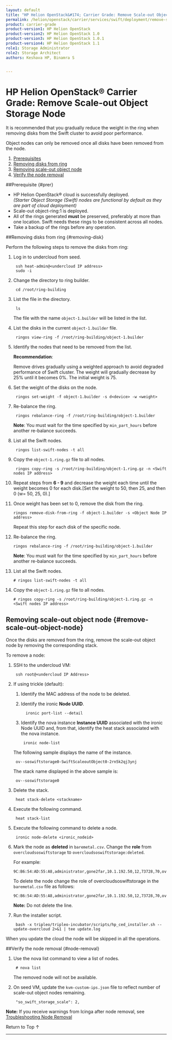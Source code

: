 ```yaml
---
layout: default
title: "HP Helion OpenStack&#174; Carrier Grade: Remove Scale-out Object Storage Node"
permalink: /helion/openstack/carrier/services/swift/deployment/remove-scale-out-object-node/
product: carrier-grade
product-version1: HP Helion OpenStack
product-version2: HP Helion OpenStack 1.0
product-version3: HP Helion OpenStack 1.0.1
product-version4: HP Helion OpenStack 1.1
role1: Storage Administrator
role2: Storage Architect
authors: Keshava HP, Binamra S


---
```

<!--UNDER REVIEW-->

<script>

function PageRefresh {
onLoad="window.refresh"
}

PageRefresh();

</script>

<!--
<p style="font-size: small;"> <a href=" /helion/openstack/carrier/services/object/overview/scale-out-swift/">&#9664; PREV</a> | <a href="/helion/openstack/carrier/services/overview/">&#9650; UP</a> | <a href="/helion/openstack/carrier/services/overview/"> NEXT &#9654</a> </p>-->

# HP Helion OpenStack&#174; Carrier Grade: Remove Scale-out Object Storage Node

It is recommended that you gradually reduce the weight in the ring when removing disks from the Swift cluster to avoid poor performance. 

Object nodes can only be removed once all disks have been removed from the node.

1. [Prerequisites](#prer)
2. [Removing disks from ring](#removing-disk)
3. [Removing scale-out object node](#remove-scale-out-object-node)
4. [Verify the node removal](#node-removal)

##Prerequisite {#prer}
* HP Helion OpenStack&#174; cloud is successfully deployed.<br />*(Starter Object Storage (Swift) nodes are functional by default as they are part of cloud deployment)*
* Scale-out object-ring:1 is deployed.
* All of the rings generated **must** be preserved, preferably at more than one location. Swift needs these rings to be consistent across all nodes.
* Take a backup of the rings before any operation.

##Removing disks from ring {#removing-disk}

Perform the following steps to remove the disks from ring:

1. Log in to undercloud from seed. 

		ssh heat-admin@<undercloud IP address> 
		sudo -i

2. Change the directory to ring builder.

		cd /root/ring-building

3. List the file in the directory.

		ls
	The file with the name `object-1.builder` will be listed in the list.

4. List the disks in the current `object-1.builder` file.

		ringos view-ring -f /root/ring-building/object-1.builder 

5. Identify the nodes that need to be removed from the list.

	**Recommendation**:

	Remove drives gradually using a weighted approach to avoid degraded performance of Swift cluster. The weight will gradually decrease by 25% until it becomes 0%. The initial weight is 75.

6. Set the weight of the disks on the node. 

		ringos set-weight -f object-1.builder -s d<device> -w <weight>


7. Re-balance the ring.

		ringos rebalance-ring -f /root/ring-building/object-1.builder

	**Note**: You must wait for the time specified by `min_part_hours` before another re-balance succeeds.

8. List all the Swift nodes.

		ringos list-swift-nodes -t all
		
		
9. Copy the `object-1.ring.gz` file to all nodes.

		ringos copy-ring -s /root/ring-building/object-1.ring.gz -n <Swift nodes IP address>

10. Repeat steps from **6 - 9** and decrease the weight each time until the weight becomes 0 for each disk.[Set the weight to 50, then 25, and then 0 (w= 50, 25, 0).]

11. Once weight has been set to 0, remove the disk from the ring.

    	ringos remove-disk-from-ring -f object-1.builder -s <Object Node IP address>

	Repeat this step for each disk of the specific node.

12. Re-balance the ring.

    	ringos rebalance-ring -f /root/ring-building/object-1.builder

	**Note**: You must wait for the time specified by `min_part_hours` before another re-balance succeeds.

13. List all the Swift nodes.

		# ringos list-swift-nodes -t all
		
		
14. Copy the `object-1.ring.gz` file to all nodes.

    	# ringos copy-ring -s /root/ring-building/object-1.ring.gz -n <Swift nodes IP address>

## Removing scale-out object node {#remove-scale-out-object-node}

Once the disks are removed from the ring, remove the scale-out object node by removing the corresponding stack.

To remove a node:

1. SSH to the undercloud VM:

		ssh root@<undercloud IP Address>

2. If using trickle (default):<br />
   1. Identify the MAC address of the node to be deleted.

   2. Identify the ironic **Node UUID**.

			ironic port-list --detail

	3. Identify the nova instance **Instance UUID** associated with the ironic Node UUID and, from that, identify the heat stack associated with the nova instance.

			ironic node-list

	
	The following sample displays the name of the instance.

		ov--soswiftstorage0-SwiftScaleoutObject0-2rn5k2qj3ynj
  	 
	The stack name displayed in the above sample is:

		ov--soswiftstorage0

3. Delete the stack.

		heat stack-delete <stackname>

4. Execute the following command.

		heat stack-list 

5. Execute the following command to delete a node.

		ironic node-delete <ironic_nodeid>

6. 	Mark the node as **deleted** in `baremetal.csv`. Change the **role** from `overcloudsoswiftstorage` to `overcloudsoswiftstorage:deleted`. 
	
	For example:
	
		9C:B6:54:AD:55:A8,administrator,gone2far,10.1.192.50,12,73728,70,overcloudsoswiftstorage,IPMI

    To delete the node change the role of overcloudsoswiftstorage in the `baremetal.csv` file as follows: 

		9C:B6:54:AD:55:A8,administrator,gone2far,10.1.192.50,12,73728,70,overcloudsoswiftstorage:deleted,IPMI
 
	**Note:** Do not delete the line.

7. Run the installer script.

		bash -x tripleo/tripleo-incubator/scripts/hp_ced_installer.sh --update-overcloud 2>&1 | tee update.log

When you update the cloud the node will be skipped in all the operations.



##Verify the node removal {#node-removal}

1. Use the nova list command to view a list of nodes.

		# nova list

	The removed node will not be available.

2. On seed VM, update the `kvm-custom-ips.json` file to reflect number of scale-out object nodes remaining.

		"so_swift_storage_scale": 2, 

**Note:** If you receive warnings from Icinga after node removal, see [Troubleshooting Node Removal](/helion/openstack/carrier/services/troubleshooting/overcloud/)

<a href="#top" style="padding:14px 0px 14px 0px; text-decoration: none;"> Return to Top &#8593; </a>

----
